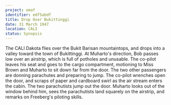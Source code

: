 ```yaml
---
project: omaf
identifier: edf5abdf
title: Drop Over Bukittinggi
date: 31 March 1947 
location: CALI
status: Synopsis
---
```


The CALI Dakota flies over the Bukit Barisan mountaintops, and drops
into a valley toward the town of Bukittinggi. At Muharto's direction,
Bob passes low over an airstrip, which is  full of potholes and
unusable. The co-pilot leaves his seat and goes to the cargo
compartment, motioning to Miss Brown and Muharto to sit down far from
the door. The two other passengers are donning parachutes and preparing
to jump. The co-pilot wrenches open the door, and scraps of paper and
cardboard swirl as the air stream enters the cabin. The two parachutists
jump out the door. Muharto looks out of the window behind him, sees the
parachutists land squarely on the airstrip, and remarks on Freeberg's
piloting skills.